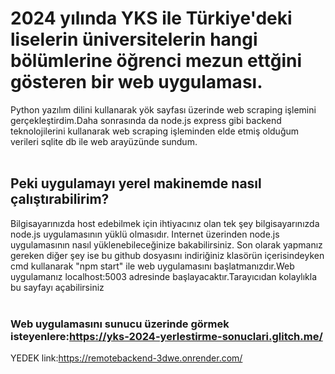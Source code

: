 # 2024 yılında YKS ile Türkiye'deki liselerin üniversitelerin hangi bölümlerine öğrenci mezun ettğini gösteren bir web uygulaması.
Python yazılım dilini kullanarak yök sayfası üzerinde web scraping işlemini gerçekleştirdim.Daha sonrasında da node.js express gibi backend teknolojilerini kullanarak web scraping işleminden elde etmiş olduğum verileri sqlite db ile web arayüzünde sundum.
<br>
<br>
## Peki uygulamayı yerel makinemde nasıl çalıştırabilirim?

Bilgisayarınızda host edebilmek için ihtiyacınız olan tek şey bilgisayarınızda node.js uygulamasının yüklü olmasıdır.
Internet üzerinden node.js uygulamasının nasıl yüklenebileceğinize bakabilirsiniz.
Son olarak yapmanız gereken diğer şey ise bu github dosyasını indiriğiniz klasörün içerisindeyken cmd kullanarak "npm start" ile 
web uygulamasını başlatmanızdır.Web uygulamanız localhost:5003 adresinde başlayacaktır.Tarayıcıdan kolaylıkla bu sayfayı açabilirsiniz
<br>
<br>
### Web uygulamasını sunucu üzerinde görmek isteyenlere:https://yks-2024-yerlestirme-sonuclari.glitch.me/
YEDEK link:https://remotebackend-3dwe.onrender.com/
